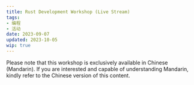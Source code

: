 ```yaml
---
title: Rust Development Workshop (Live Stream)
tags:
- 编程
- 活动
date: 2023-09-07
updated: 2023-10-05
wip: true
---
```


Please note that this workshop is exclusively available in Chinese (Mandarin). If you are interested and capable of understanding Mandarin, kindly refer to the Chinese version of this content.